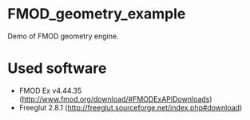 FMOD_geometry_example
=====================

Demo of FMOD geometry engine.

Used software
=============

* FMOD Ex v4.44.35 (http://www.fmod.org/download/#FMODExAPIDownloads)
* Freeglut 2.8.1 (http://freeglut.sourceforge.net/index.php#download)


